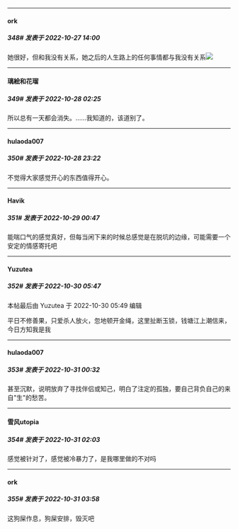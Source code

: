 

*****

####  ork  
##### 348#       发表于 2022-10-27 14:00

她很好，但和我没有关系，她之后的人生路上的任何事情都与我没有关系<img src="https://static.saraba1st.com/image/smiley/face2017/140.png" referrerpolicy="no-referrer">



*****

####  璃絵和花瑠  
##### 349#       发表于 2022-10-28 02:25

所以总有一天都会消失。……我知道的，该道别了。



*****

####  hulaoda007  
##### 350#       发表于 2022-10-28 23:22

不觉得大家感觉开心的东西值得开心。



*****

####  Havik  
##### 351#       发表于 2022-10-29 00:47

能喘口气的感觉真好，但每当闲下来的时候总感觉是在脱坑的边缘，可能需要一个安定的情感寄托吧



*****

####  Yuzutea  
##### 352#       发表于 2022-10-30 05:47

 本帖最后由 Yuzutea 于 2022-10-30 05:49 编辑 

平日不修善果，只爱杀人放火，忽地顿开金绳，这里扯断玉锁，钱塘江上潮信来，今日方知我是我



*****

####  hulaoda007  
##### 353#       发表于 2022-10-31 00:32

甚至沉默，说明放弃了寻找伴侣或知己，明白了注定的孤独，要自己背负自己的来自"生"的愁苦。



*****

####  雪风utopia  
##### 354#       发表于 2022-10-31 02:03

感觉被针对了，感觉被冷暴力了，是我哪里做的不对吗

*****

####  ork  
##### 355#       发表于 2022-10-31 03:58

这狗屎作息，狗屎安排，毁灭吧

